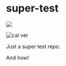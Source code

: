super-test
==========

<a title="Calendar Versioning" target="_blank" href="https://calver.org/"><img src="https://img.shields.io/badge/calver-0Y.0M.MICRO-1FAFC8.svg?style=flat" /></a>

![cal ver](https://img.shields.io/badge/calver-0Y.0M.MICRO-1FAFC8.svg?style=flat)

Just a super test repo.

And how!
